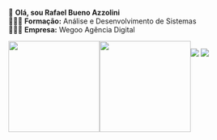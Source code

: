 👋 <b>Olá, sou Rafael Bueno Azzolini</b><br>
👨🏻‍🎓 <b>Formação:</b> Análise e Desenvolvimento de Sistemas<br>
👨🏽‍💼 <b>Empresa:</b> Wegoo Agência Digital

<div style="width:100%">
  <a href="https://github.com/rafaelbazzolini">
  <img style="float:left" height="180em" src="https://github-readme-stats.vercel.app/api?username=rafaelbazzolini&show_icons=true&theme=ayu-mirage&include_all_commits=true&count_private=true">
  <img style="float:left" height="180em" src="https://github-readme-stats.vercel.app/api/top-langs/?username=rafaelbazzolini&layout=compact&langs_count=7&theme=ayu-mirage">
</div>

##
<div>
  <a href="https://instagram.com/rafaelbazzolini" target="_blank"><img src="https://img.shields.io/badge/-Instagram-%23E4405F?style=for-the-badge&logo=instagram&logoColor=white"></a>
  <a href="https://www.linkedin.com/in/rafaelbazzolini" target="_blank"><img src="https://img.shields.io/badge/-LinkedIn-%230077B5?style=for-the-badge&logo=linkedin&logoColor=white"></a>
</div>

